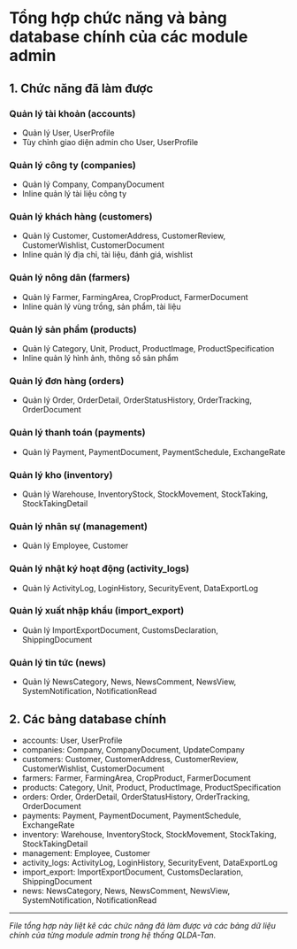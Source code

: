 # Tổng hợp chức năng và bảng database chính của các module admin

## 1. Chức năng đã làm được

### Quản lý tài khoản (accounts)
- Quản lý User, UserProfile
- Tùy chỉnh giao diện admin cho User, UserProfile

### Quản lý công ty (companies)
- Quản lý Company, CompanyDocument
- Inline quản lý tài liệu công ty

### Quản lý khách hàng (customers)
- Quản lý Customer, CustomerAddress, CustomerReview, CustomerWishlist, CustomerDocument
- Inline quản lý địa chỉ, tài liệu, đánh giá, wishlist

### Quản lý nông dân (farmers)
- Quản lý Farmer, FarmingArea, CropProduct, FarmerDocument
- Inline quản lý vùng trồng, sản phẩm, tài liệu

### Quản lý sản phẩm (products)
- Quản lý Category, Unit, Product, ProductImage, ProductSpecification
- Inline quản lý hình ảnh, thông số sản phẩm

### Quản lý đơn hàng (orders)
- Quản lý Order, OrderDetail, OrderStatusHistory, OrderTracking, OrderDocument

### Quản lý thanh toán (payments)
- Quản lý Payment, PaymentDocument, PaymentSchedule, ExchangeRate

### Quản lý kho (inventory)
- Quản lý Warehouse, InventoryStock, StockMovement, StockTaking, StockTakingDetail

### Quản lý nhân sự (management)
- Quản lý Employee, Customer

### Quản lý nhật ký hoạt động (activity_logs)
- Quản lý ActivityLog, LoginHistory, SecurityEvent, DataExportLog

### Quản lý xuất nhập khẩu (import_export)
- Quản lý ImportExportDocument, CustomsDeclaration, ShippingDocument

### Quản lý tin tức (news)
- Quản lý NewsCategory, News, NewsComment, NewsView, SystemNotification, NotificationRead

## 2. Các bảng database chính

- accounts: User, UserProfile
- companies: Company, CompanyDocument, UpdateCompany
- customers: Customer, CustomerAddress, CustomerReview, CustomerWishlist, CustomerDocument
- farmers: Farmer, FarmingArea, CropProduct, FarmerDocument
- products: Category, Unit, Product, ProductImage, ProductSpecification
- orders: Order, OrderDetail, OrderStatusHistory, OrderTracking, OrderDocument
- payments: Payment, PaymentDocument, PaymentSchedule, ExchangeRate
- inventory: Warehouse, InventoryStock, StockMovement, StockTaking, StockTakingDetail
- management: Employee, Customer
- activity_logs: ActivityLog, LoginHistory, SecurityEvent, DataExportLog
- import_export: ImportExportDocument, CustomsDeclaration, ShippingDocument
- news: NewsCategory, News, NewsComment, NewsView, SystemNotification, NotificationRead

---
*File tổng hợp này liệt kê các chức năng đã làm được và các bảng dữ liệu chính của từng module admin trong hệ thống QLDA-Tan.*
